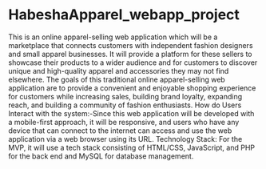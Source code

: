 # HabeshaApparel_webapp_project
This is an online apparel-selling web application which will be a marketplace that connects customers with independent fashion designers and small apparel businesses. It will provide a platform for these sellers to showcase their products to a wider audience and for customers to discover unique and high-quality apparel and accessories they may not find elsewhere.
The goals of this traditional online apparel-selling web application are to provide a convenient and enjoyable shopping experience for customers while increasing sales, building brand loyalty, expanding reach, and building a community of fashion enthusiasts.
How do Users Interact with the system:-Since this web application will be developed with a mobile-first approach, it will be responsive, and users who have any device that can connect to the internet can access and use the web application via a web browser using its URL. 
Technology Stack: For the MVP, it will use a tech stack consisting of HTML/CSS, JavaScript, and PHP for the back end and MySQL for database management.

